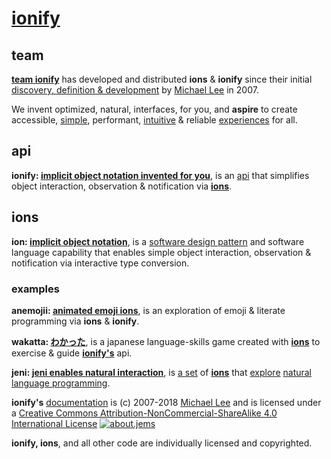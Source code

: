 # [ionify](http://ionify.org)

## team

**[team ionify](https://github.com/orgs/ionify/people)**
has developed and distributed **ions** & **ionify** since their initial
[discovery, definition & development](story.md)
by [Michael Lee](https://github.com/iskitz) in 2007.

We invent optimized, natural, interfaces, for you, and
**aspire** to create accessible,
[simple](https://cdn.rawgit.com/ionified/anemojii-ions.iskitz.net/public/),
performant,
[intuitive](https://github.com/ionified/jeni-ions.iskitz.net/blob/public/jeni.play.js)
& reliable
[experiences](http://ionified.net) for all.


## api

**ionify: [implicit object notation invented for you](https://github.com/ionify/ionify)**,
  is an [api](https://en.wikipedia.org/wiki/Application_programming_interface)
  that simplifies object interaction, observation & notification via
  [**ions**](ions/ion.md).


## ions

**ion: [implicit object notation](ions/ion.md)**,
  is a [software design pattern](https://en.wikipedia.org/wiki/Software_design_pattern)
  and software language capability that enables
  simple object interaction, observation & notification via interactive type conversion.


### examples

**anemojii: [animated emoji ions](https://cdn.rawgit.com/ionified/anemojii-ions.iskitz.net/public/)**,
  is an exploration of emoji & literate programming via **ions** & **ionify**.


**wakatta: [わかった](https://cdn.rawgit.com/ionified/wakatta-ions.iskitz.net/public/)**,
  is a japanese language-skills game created with [**ions**](ions/ion.md) to
  exercise & guide [**ionify's**](https://github.com/ionify/ionify) api.


**jeni: [jeni enables natural interaction](https://cdn.rawgit.com/ionified/jeni-ions.iskitz.net/public/)**,
  is [a set](https://github.com/ionified/jeni-ions.iskitz.net)
  of [**ions**](ions/ion.md) that
  [explore](https://github.com/ionified/jeni-ions.iskitz.net/blob/public/jeni.play.js)
  [natural language programming](https://en.wikipedia.org/wiki/Natural_language_programming).


**ionify's** [documentation](https://github.com/ionify/about) is (c) 2007-2018 [Michael Lee](https://github.com/iskitz/) and is licensed under a
[Creative Commons Attribution-NonCommercial-ShareAlike 4.0 International License](http://creativecommons.org/licenses/by-nc-sa/4.0/) [![about.jems](https://i.creativecommons.org/l/by-nc-sa/4.0/80x15.png "Creative Commons License")](http://creativecommons.org/licenses/by-nc-sa/4.0/)

**ionify, ions**, and all other code are individually licensed and copyrighted.
